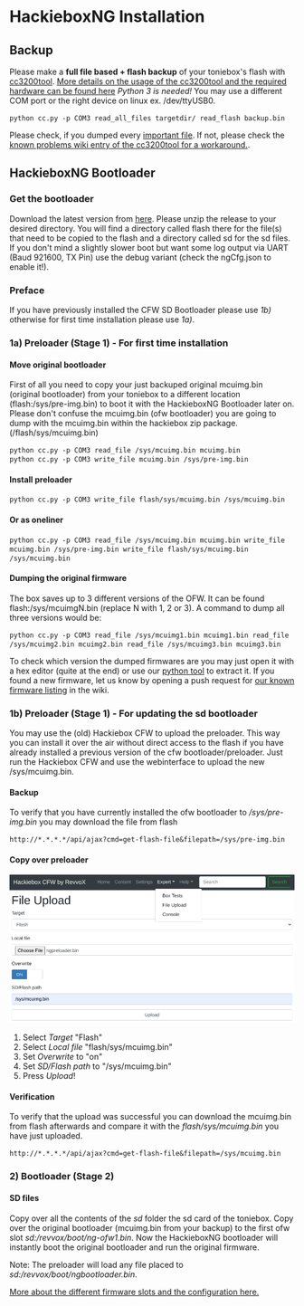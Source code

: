 # HackieboxNG Installation

## Backup
Please make a **full file based + flash backup** of your toniebox's flash with [cc3200tool](https://github.com/toniebox-reverse-engineering/cc3200tool).
[More details on the usage of the cc3200tool and the required hardware can be found here](https://github.com/toniebox-reverse-engineering/toniebox/wiki/Debug-Port-&-Extract-Firmware)
*Python 3 is needed!* You may use a different COM port or the right device on linux ex. /dev/ttyUSB0.

```
python cc.py -p COM3 read_all_files targetdir/ read_flash backup.bin
```
Please check, if you dumped every [important file](https://github.com/toniebox-reverse-engineering/toniebox/wiki/Firmware-Format#Important-Toniebox-firmware-files). If not, please check the [known problems wiki entry of the cc3200tool for a workaround.](https://github.com/toniebox-reverse-engineering/toniebox/wiki/Known-Problems-and-Fixes#cc3200tool-related).

## HackieboxNG Bootloader

### Get the bootloader
Download the latest version from [here](https://github.com/toniebox-reverse-engineering/hackiebox_cfw_ng/releases). Please unzip the release to your desired directory.
You will find a directory called flash there for the file(s) that need to be copied to the flash and a directory called sd for the sd files.
If you don't mind a slightly slower boot but want some log output via UART (Baud 921600, TX Pin) use the debug variant (check the ngCfg.json to enable it!).

### Preface
If you have previously installed the CFW SD Bootloader please use *1b)* otherwise for first time installation please use *1a)*.

### 1a) Preloader (Stage 1) - For first time installation

#### Move original bootloader
First of all you need to copy your just backuped original mcuimg.bin (original bootloader) from your toniebox to a different location (flash:/sys/pre-img.bin) to boot it with the HackieboxNG Bootloader later on.
Please don't confuse the mcuimg.bin (ofw bootloader) you are going to dump with the mcuimg.bin within the hackiebox zip package. (/flash/sys/mcuimg.bin)

```
python cc.py -p COM3 read_file /sys/mcuimg.bin mcuimg.bin
python cc.py -p COM3 write_file mcuimg.bin /sys/pre-img.bin
```
#### Install preloader
```
python cc.py -p COM3 write_file flash/sys/mcuimg.bin /sys/mcuimg.bin
```
#### Or as oneliner
```
python cc.py -p COM3 read_file /sys/mcuimg.bin mcuimg.bin write_file mcuimg.bin /sys/pre-img.bin write_file flash/sys/mcuimg.bin /sys/mcuimg.bin
```

#### Dumping the original firmware
The box saves up to 3 different versions of the OFW. It can be found flash:/sys/mcuimgN.bin (replace N with 1, 2 or 3). A command to dump all three versions would be:
```
python cc.py -p COM3 read_file /sys/mcuimg1.bin mcuimg1.bin read_file /sys/mcuimg2.bin mcuimg2.bin read_file /sys/mcuimg3.bin mcuimg3.bin
```
To check which version the dumped firmwares are you may just open it with a hex editor (quite at the end) or use our [python tool](https://github.com/toniebox-reverse-engineering/toniebox/blob/master/tools/firmware_info.py) to extract it. If you found a new firmware, let us know by opening a push request for [our known firmware listing](https://github.com/toniebox-reverse-engineering/toniebox/wiki/Known-Firmwares) in the wiki.

### 1b) Preloader (Stage 1) - For updating the sd bootloader
You may use the (old) Hackiebox CFW to upload the preloader. This way you can install it over the air without direct access to the flash if you have already installed a previous version of the cfw bootloader/preloader. Just run the Hackiebox CFW and use the webinterface to upload the new /sys/mcuimg.bin.

#### Backup
To verify that you have currently installed the ofw bootloader to */sys/pre-img.bin* you may download the file from flash
```
http://*.*.*.*/api/ajax?cmd=get-flash-file&filepath=/sys/pre-img.bin
```

#### Copy over preloader
![CFW Flash upload](https://raw.githubusercontent.com/toniebox-reverse-engineering/hackiebox_cfw_ng/master/wiki/images/InstallCfwFlashUpload.png)

1) Select *Target* "Flash"
2) Select *Local file* "flash/sys/mcuimg.bin"
3) Set *Overwrite* to "on"
4) Set *SD/Flash path*  to "/sys/mcuimg.bin"
5) Press *Upload*!

#### Verification
To verify that the upload was successful you can download the mcuimg.bin from flash afterwards and compare it with the *flash/sys/mcuimg.bin* you have just uploaded.
```
http://*.*.*.*/api/ajax?cmd=get-flash-file&filepath=/sys/mcuimg.bin
```

### 2) Bootloader (Stage 2)
#### SD files
Copy over all the contents of the *sd* folder the sd card of the toniebox.
Copy over the original bootloader (mcuimg.bin from your backup) to the first ofw slot *sd:/revvox/boot/ng-ofw1.bin*.
Now the HackieboxNG bootloader will instantly boot the original bootloader and run the original firmware.

Note: The preloader will load any file placed to *sd:/revvox/boot/ngbootloader.bin*. 



[More about the different firmware slots and the configuration here.](Bootloader)